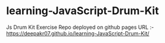 # learning-JavaScript-Drum-Kit
Js Drum Kit Exercise
Repo deployed on github pages URL :-https://deepakr07.github.io/learning-JavaScript-Drum-Kit/
